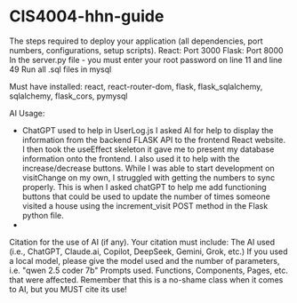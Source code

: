 # CIS4004-hhn-guide

The steps required to deploy your application (all dependencies, port numbers, configurations, setup scripts).
React: Port 3000
Flask: Port 8000
In the server.py file - you must enter your root password on line 11 and line 49
Run all .sql files in mysql

Must have installed: 
react, react-router-dom, flask, flask_sqlalchemy, sqlalchemy, flask_cors, pymysql

AI Usage:
- ChatGPT used to help in UserLog.js
  I asked AI for help to display the information from the backend FLASK API to the frontend React website. I then took the useEffect skeleton it gave me to present my database information onto the frontend. I also used it to help with the increase/decrease buttons. While I was able to start development on visitChange on my own, I struggled with getting the numbers to sync properly. This is when I asked chatGPT to help me add functioning buttons that could be used to update the number of times someone visited a house using the increment_visit POST method in the Flask python file.
- 

Citation for the use of AI (if any).  Your citation must include:
The AI used (i.e., ChatGPT, Claude.ai, Copilot, DeepSeek, Gemini, Grok, etc.)
If you used a local model, please give the model used and the number of parameters, i.e. "qwen 2.5 coder 7b"
Prompts used.
Functions, Components, Pages, etc. that were affected.
Remember that this is a no-shame class when it comes to AI, but you MUST cite its use!
